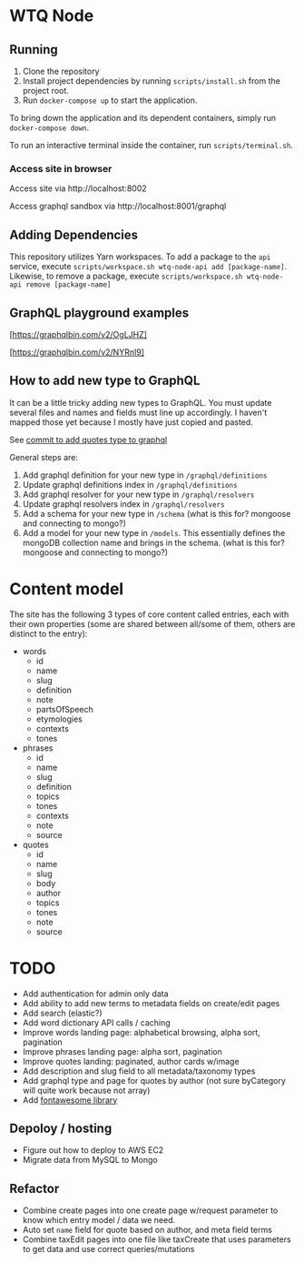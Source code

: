 # WTQ Node

## Running
1. Clone the repository
2. Install project dependencies by running `scripts/install.sh` from the project root.
3. Run `docker-compose up` to start the application.

To bring down the application and its dependent containers, simply run `docker-compose down`.

To run an interactive terminal inside the container, run `scripts/terminal.sh`.

### Access site in browser
Access site via http://localhost:8002

Access graphql sandbox via http://localhost:8001/graphql

## Adding Dependencies
This repository utilizes Yarn workspaces. To add a package to the `api` service, execute `scripts/workspace.sh wtq-node-api add [package-name]`. Likewise, to remove a package, execute `scripts/workspace.sh wtq-node-api remove [package-name]`

## GraphQL playground examples
[https://graphqlbin.com/v2/OgLJHZ]

[https://graphqlbin.com/v2/NYRnI9]

## How to add new type to GraphQL
It can be a little tricky adding new types to GraphQL. You must update several files and names and fields must line up accordingly. I haven't mapped those yet because I mostly have just copied and pasted.

See [commit to add quotes type to graphql](https://github.com/roadlittledawn/wtq-node/commit/64354908936d64e84fc7f1206fc97fe51f3220c1)

General steps are:

  1. Add graphql definition for your new type in `/graphql/definitions`
  2. Update graphql definitions index in `/graphql/definitions`
  3. Add graphql resolver for your new type in `/graphql/resolvers`
  4. Update graphql resolvers index in `/graphql/resolvers`
  5. Add a schema for your new type in `/schema` (what is this for? mongoose and connecting to mongo?)
  6. Add a model for your new type in `/models`. This essentially defines the mongoDB collection name and brings in the schema. (what is this for? mongoose and connecting to mongo?)

# Content model
The site has the following 3 types of core content called entries, each with their own properties (some are shared between all/some of them, others are distinct to the entry):
* words
  * id
  * name
  * slug
  * definition
  * note
  * partsOfSpeech
  * etymologies
  * contexts
  * tones
* phrases
  * id
  * name
  * slug
  * definition
  * topics
  * tones
  * contexts
  * note
  * source
* quotes
  * id
  * name
  * slug
  * body
  * author
  * topics
  * tones
  * note
  * source

# TODO
* Add authentication for admin only data 
* Add ability to add new terms to metadata fields on create/edit pages
* Add search (elastic?)
* Add word dictionary API calls / caching
* Improve words landing page: alphabetical browsing, alpha sort, pagination
* Improve phrases landing page: alpha sort, pagination
* Improve quotes landing: paginated, author cards w/image
* Add description and slug field to all metadata/taxonomy types
* Add graphql type and page for quotes by author (not sure byCategory will quite work because not array)
* Add [fontawesome library](https://github.com/FortAwesome/react-fontawesome)

## Depoloy / hosting
* Figure out how to deploy to AWS EC2
* Migrate data from MySQL to Mongo

## Refactor
* Combine create pages into one create page w/request parameter to know which entry model / data we need.
* Auto set `name` field for quote based on author, and meta field terms
* Combine taxEdit pages into one file like taxCreate that uses parameters to get data and use correct queries/mutations
